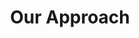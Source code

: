 ---
title: "Our Approach"
category_name: "About"
category_url: "/about"
meta_title: "Our Approach"
heroimage: "/team_laptops_from_Above.jpg"
heading: "Customer focused solutions from start to finish"
sub_heading: "Innovative Solutions"
value_prop: At Maven Technologies, we recognize the increasing pace of business, continual advances in technology, and the unpredictable shifts in market trends. We understand that these present a need for companies of all sizes to stay ahead of evolving customer needs, and that's where we step in. As businesses grow and scale, they often find it difficult to maintain the agility to meet customer's needs at the same speed. This is often due to internal pressures such as cost, infrastructure, and competition. We comprehend the critical importance of understanding your customers, their needs and desires, and promptly inventing solutions to meet those needs, to keep your business innovative and competitive. Maven Technologies doesn't just hear what your customers are saying they need, but we stay ahead anticipating changing needs for present and future problem solving.Our approach puts the customer at the center of everything we do. By understanding our customers deeply, and being privy to the context of their needs, we remain inspired to innovate, allowing us to explore and invent in more areas than most. This also keeps our clients relevant by staying ahead of their customer demands, continuously providing value. With more choices available for customers, it's crucial to ensure that they find what they need with your service or someone else will meet that need. In a world where new businesses are established on a daily basis, staying innovative and customer-centric is a priority. Maven Technologies uses the concept of 'working backwards', which involves starting the innovation process by deeply examining customer needs. This process ensures that we are not innovating in isolation, but rightly in tune with aspects we know will add long-term value. With our brave visionary leadership, we set an example of risk-taking, patience, willing to germinate many seeds of ideas, accepting the inevitability of some failures, but the reward of success in customer-centered innovations. We have instilled a firm belief in customer obsession, encouraging independent thinking and rapid experimentation to meet customer needs.\n\nWe equip our dynamic teams with cutting edge technology, data, and insights that inspire ideation. Our comprehensive business mechanisms, guided by customer-centric principles and proven methodologies, ensure we make high-value, high-speed decisions while keeping the customer at the center of our innovation strategies. Embracing a culture of customer obsession translates to granting teams the explicit permission to fail fast, document, share, and integrate learnings from these failures into future innovative solutions. At Maven Technologies, our ultimate aim is to deliver value at scale to customers by unlocking productivity using elite technologies implemented by experienced, passionate professionals.

case_studies_heading: Evolve your business, operations and technology models.
case_studies_subheading: Value through Results
case_studies_description: Our teams partner with you on the strategies and solutions to transform your company.
case_studies_category: Results
case_studies_items: [
	{
		case_study_title: Streamlining Operations for Luxury Car Maker,
		case_study_subheading: Results,
		case_study_image: /woman-charging-electric-car.jpg,
		case_study_buttontext: Learn More,
		case_study_slug: streamlining-operations-for-luxury-car-maker
	},
	{
		case_study_title: Digitizing Processes for Global Automaker,
		case_study_subheading: Results,
		case_study_image: /car-dashboard-with-a-digital-touchscreen.jpg,
		case_study_buttontext: Learn More,
		case_study_slug: digitizing-processes-for-global-automaker
	},
	{
		case_study_title: E-mobility Solutions for EV Manufacturer,
		case_study_subheading: Results,
		case_study_image: /electric-car-charger-station.jpg,
		case_study_buttontext: Learn More,
		case_study_slug: e-mobility-solutions-for-ev-manufacturer
	},
]
videosection_videotitle: Cybertruck beats Porsche 911 while towing a 911
videosection_videourl: https://www.youtube.com/embed/OyrTLYyIvNI
videosection_heroimage: /under-the-hood-of-a-hybrid-or-electric-car-detail.jpg
related_articles_heading: Recently published Pulse insights.
related_articles_subheading: Industry Intelligence
related_articles_description: Read the latest Pulse articles and industry insights.
related_articles_category: Industry Intelligence
related_articles_items: [
	{
		related_article_title: Improving Productivity in Automotive Enterprises,
		related_article_subheading: Article,
		related_article_image: /data_operations_boardroom.jpg,
		related_article_buttontext: Read Pulse,
		related_article_slug: improving-productivity-in-automotive-enterprises
	},
	{
		related_article_title: Securing the Future of Automotive with Cybersecurity,
		related_article_subheading: Article,
		related_article_image: /data_operations_boardroom.jpg,
		related_article_buttontext: Read Pulse,
		related_article_slug: securing-the-future-of-automotive-with-cybersecurity
	},
	{
		related_article_title: Navigating the E-Mobility Landscape with Maven,
		related_article_subheading: Article,
		related_article_image: /data_operations_boardroom.jpg,
		related_article_buttontext: Read Pulse,
		related_article_slug: navigating-the-e-mobility-landscape-with-maven
	},
]
---